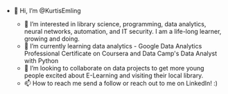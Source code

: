 - 👋 Hi, I’m @KurtisEmling

  - 👀 I’m interested in library science, programming, data analytics, neural networks, automation, and IT security. I am a life-long learner, growing and doing.
  - 🌱 I’m currently learning data analytics - Google Data Analytics Professional Certificate on Coursera and Data Camp's Data Analyst with Python
  - 💞️ I’m looking to collaborate on data projects to get more young people excited about E-Learning and visiting their local library.
  - 📫 How to reach me send a follow or reach out to me on LinkedIn! :) 

<!---
KurtisEmling/KurtisEmling is a ✨ special ✨ repository because its `README.md` (this file) appears on your GitHub profile.
You can click the Preview link to take a look at your changes.
--->
